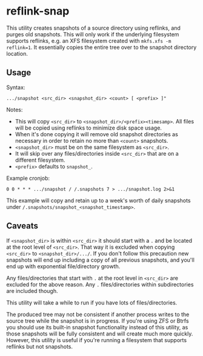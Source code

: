 reflink-snap
============

This utility creates snapshots of a source directory using reflinks, and purges
old snapshots. This will only work if the underlying filesystem supports
reflinks, e.g. an XFS filesystem created with `mkfs.xfs -m reflink=1`. It
essentially copies the entire tree over to the snapshot directory location.


Usage
-----

Syntax:

    .../snapshot <src_dir> <snapshot_dir> <count> [ <prefix> ]"

Notes:

* This will copy `<src_dir>` to `<snapshot_dir>/<prefix><timesamp>`. All files
  will be copied using reflinks to minimize disk space usage.
* When it's done copying it will remove old snapshot directories as necessary in
  order to retain no more than `<count>` snapshots.
* `<snapshot_dir>` must be on the same filesystem as `<src_dir>`.
* It will skip over any files/directories inside `<src_dir>` that are on a
  different filesystem.
* `<prefix>` defaults to `snapshot_`.

Example cronjob:

    0 0 * * * .../snapshot / /.snapshots 7 > .../snapshot.log 2>&1

This example will copy and retain up to a week's worth of daily snapshots under
`/.snapshots/snapshot_<snapshot_timestamp>`.


Caveats
-------

If `<snapshot_dir>` is within `<src_dir>` it should start with a `.` and be
located at the root level of `<src_dir>`. That way it is excluded when copying
`<src_dir>` to `<snapshot_dir>/.../`. If you don't follow this precaution
new snapshots will end up including a copy of all previous snapshots, and you'll
end up with exponential file/directory growth.

Any files/directories that start with `.` at the root level in `<src_dir>` are
excluded for the above reason. Any `.` files/directories within subdirectories
are included though.

This utility will take a while to run if you have lots of files/directories.

The produced tree may not be consistent if another process writes to the source
tree while the snapshot is in progress. If you're using ZFS or Btrfs you should
use its built-in snapshot functionality instead of this utility, as those
snapshots will be fully consistent and will create much more quickly. However,
this utility is useful if you're running a filesystem that supports reflinks but
not snapshots.
